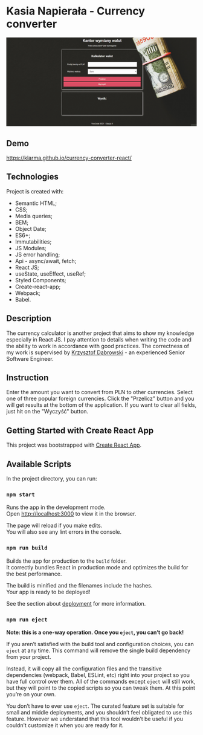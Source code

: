 # Kasia Napierała - Currency converter

![kalkulator walut](currencyConverter.gif)

## Demo

https://klarma.github.io/currency-converter-react/

## Technologies

Project is created with:

- Semantic HTML;
- CSS;
- Media queries;
- BEM;
- Object Date;
- ES6+;
- Immutabilities;
- JS Modules;
- JS error handling;
- Api - async/await, fetch;
- React JS;
- useState, useEffect, useRef;
- Styled Components;
- Create-react-app;
- Webpack;
- Babel. 


## Description

The currency calculator is another project that aims to show my knowledge especially in React JS. I pay attention to details when writing the code and the ability to work in accordance with good practices. The correctness of my work is supervised by [Krzysztof Dąbrowski](https://www.linkedin.com/in/dabrowskisoftware) - an experienced Senior Software Engineer.

## Instruction 

Enter the amount you want to convert from PLN to other currencies. Select one of three popular foreign currencies. Click the "Przelicz" button and you will get results at the bottom of the application. If you want to clear all fields, just hit on the "Wyczyść" button.

## Getting Started with Create React App

This project was bootstrapped with [Create React App](https://github.com/facebook/create-react-app).

## Available Scripts

In the project directory, you can run:

### `npm start`

Runs the app in the development mode.\
Open [http://localhost:3000](http://localhost:3000) to view it in the browser.

The page will reload if you make edits.\
You will also see any lint errors in the console.

### `npm run build`

Builds the app for production to the `build` folder.\
It correctly bundles React in production mode and optimizes the build for the best performance.

The build is minified and the filenames include the hashes.\
Your app is ready to be deployed!

See the section about [deployment](https://facebook.github.io/create-react-app/docs/deployment) for more information.

### `npm run eject`

**Note: this is a one-way operation. Once you `eject`, you can’t go back!**

If you aren’t satisfied with the build tool and configuration choices, you can `eject` at any time. This command will remove the single build dependency from your project.

Instead, it will copy all the configuration files and the transitive dependencies (webpack, Babel, ESLint, etc) right into your project so you have full control over them. All of the commands except `eject` will still work, but they will point to the copied scripts so you can tweak them. At this point you’re on your own.

You don’t have to ever use `eject`. The curated feature set is suitable for small and middle deployments, and you shouldn’t feel obligated to use this feature. However we understand that this tool wouldn’t be useful if you couldn’t customize it when you are ready for it.
